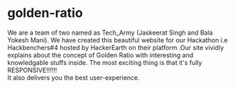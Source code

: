 # golden-ratio
We are a team of two named as Tech_Army (Jaskeerat Singh and Bala Yokesh Mani). We have created this beautiful website for our Hackathon i.e Hackbenchers#4  hosted by HackerEarth on their platform .Our site vividly explains about the concept of Golden Ratio with interesting and knowledgable stuffs inside. The most exciting thing is that it's fully RESPONSIVE!!!!!!  
It also delivers you the best user-experience.

